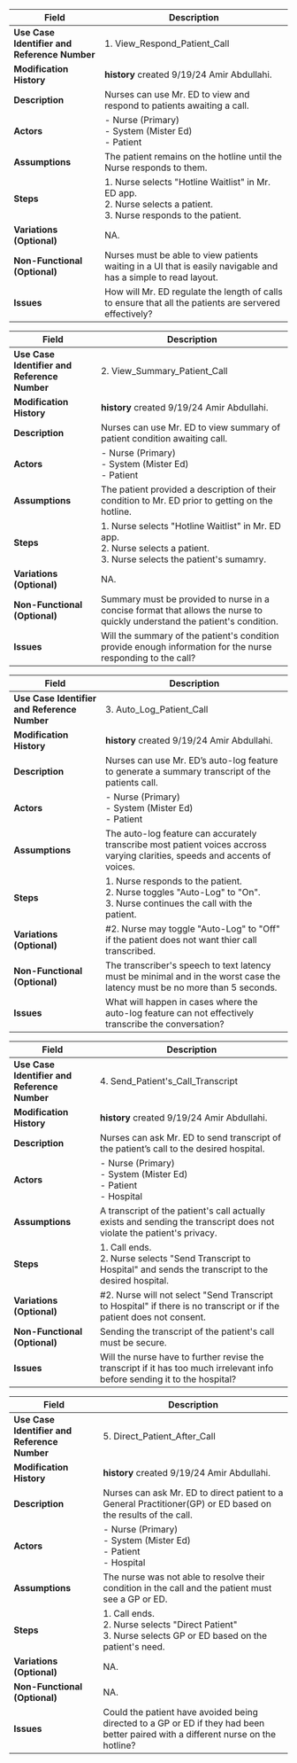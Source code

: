 | **Field**                                   | **Description**                                                                                                                  |
|---------------------------------------------|----------------------------------------------------------------------------------------------------------------------------------|
| **Use Case Identifier and Reference Number**| 1. View_Respond_Patient_Call<br>                                                                                                 |
| **Modification History**                    | **history** created 9/19/24 Amir Abdullahi.                                                                                      |
| **Description**                             | Nurses can use Mr. ED to view and respond to patients awaiting a call.                                                           |
| **Actors**                                  | - Nurse (Primary)<br> - System (Mister Ed)<br> - Patient                                                                         |
| **Assumptions**                             | The patient remains on the hotline until the Nurse responds to them.                                                             |
| **Steps**                                   | 1. Nurse selects "Hotline Waitlist" in Mr. ED app.<br> 2. Nurse selects a patient.<br> 3. Nurse responds to the patient.         |
| **Variations (Optional)**                   | NA.                                                                                                                              |
| **Non-Functional (Optional)**               | Nurses must be able to view patients waiting in a UI that is easily navigable and has a simple to read layout.                   |
| **Issues**                                  | How will Mr. ED regulate the length of calls to ensure that all the patients are servered effectively?                           | 

| **Field**                                   | **Description**                                                                                                                  |
|---------------------------------------------|----------------------------------------------------------------------------------------------------------------------------------|
| **Use Case Identifier and Reference Number**| 2. View_Summary_Patient_Call<br>                                                                                                 |
| **Modification History**                    | **history** created 9/19/24 Amir Abdullahi.                                                                                      |
| **Description**                             | Nurses can use Mr. ED to view summary of patient condition awaiting call.                                                        |
| **Actors**                                  | - Nurse (Primary)<br> - System (Mister Ed)<br> - Patient                                                                         |
| **Assumptions**                             | The patient provided a description of their condition to Mr. ED prior to getting on the hotline.                                 |
| **Steps**                                   | 1. Nurse selects "Hotline Waitlist" in Mr. ED app.<br> 2. Nurse selects a patient.<br> 3. Nurse selects the patient's sumamry.   |
| **Variations (Optional)**                   | NA.                                                                                                                              |
| **Non-Functional (Optional)**               | Summary must be provided to nurse in a concise format that allows the nurse to quickly understand the patient's condition.       |
| **Issues**                                  | Will the summary of the patient's condition provide enough information for the nurse responding to the call?                     | 


| **Field**                                   | **Description**                                                                                                                  |
|---------------------------------------------|----------------------------------------------------------------------------------------------------------------------------------|
| **Use Case Identifier and Reference Number**| 3. Auto_Log_Patient_Call<br>                                                                                                     |
| **Modification History**                    | **history** created 9/19/24 Amir Abdullahi.                                                                                      |
| **Description**                             | Nurses can use Mr. ED’s auto-log feature to generate a summary transcript of the patients call.                                  |
| **Actors**                                  | - Nurse (Primary)<br> - System (Mister Ed)<br> - Patient                                                                         |
| **Assumptions**                             | The auto-log feature can accurately transcribe most patient voices accross varying clarities, speeds and accents of voices.      |
| **Steps**                                   | 1. Nurse responds to the patient.<br> 2. Nurse toggles "Auto-Log" to "On".<br> 3. Nurse continues the call with the patient.     |
| **Variations (Optional)**                   | #2. Nurse may toggle "Auto-Log" to "Off" if the patient does not want thier call transcribed.                                    |
| **Non-Functional (Optional)**               | The transcriber's speech to text latency must be minimal and in the worst case the latency must be no more than 5 seconds.       |
| **Issues**                                  | What will happen in cases where the auto-log feature can not effectively transcribe the conversation?                            | 

| **Field**                                   | **Description**                                                                                                                  |
|---------------------------------------------|----------------------------------------------------------------------------------------------------------------------------------|
| **Use Case Identifier and Reference Number**| 4. Send_Patient's_Call_Transcript<br>                                                                                              |
| **Modification History**                    | **history** created 9/19/24 Amir Abdullahi.                                                                                      |
| **Description**                             | Nurses can ask Mr. ED to send transcript of the patient’s call to the desired hospital.                                          |
| **Actors**                                  | - Nurse (Primary)<br> - System (Mister Ed)<br> - Patient<br> - Hospital                                                          |
| **Assumptions**                             | A transcript of the patient's call actually exists and sending the transcript does not violate the patient's privacy.            |
| **Steps**                                   | 1. Call ends.<br> 2. Nurse selects "Send Transcript to Hospital" and sends the transcript to the desired hospital.               |
| **Variations (Optional)**                   | #2. Nurse will not select "Send Transcript to Hospital" if there is no transcript or if the patient does not consent.            |
| **Non-Functional (Optional)**               | Sending the transcript of the patient's call must be secure.                                                                     |
| **Issues**                                  | Will the nurse have to further revise the transcript if it has too much irrelevant info before sending it to the hospital?       |

| **Field**                                   | **Description**                                                                                                                  |
|---------------------------------------------|----------------------------------------------------------------------------------------------------------------------------------|
| **Use Case Identifier and Reference Number**| 5. Direct_Patient_After_Call<br>                                                                                                 |
| **Modification History**                    | **history** created 9/19/24 Amir Abdullahi.                                                                                      |
| **Description**                             | Nurses can ask Mr. ED to direct patient to a General Practitioner(GP) or ED based on the results of the call.                    |
| **Actors**                                  | - Nurse (Primary)<br> - System (Mister Ed)<br> - Patient<br> - Hospital                                                          |
| **Assumptions**                             | The nurse was not able to resolve their condition in the call and the patient must see a GP or ED.                               |
| **Steps**                                   | 1. Call ends.<br> 2. Nurse selects "Direct Patient"<br> 3. Nurse selects GP or ED based on the patient's need.                   |
| **Variations (Optional)**                   | NA.                                                                                                                              |
| **Non-Functional (Optional)**               | NA.                                                                                                                              |
| **Issues**                                  | Could the patient have avoided being directed to a GP or ED if they had been better paired with a different nurse on the hotline?| 
